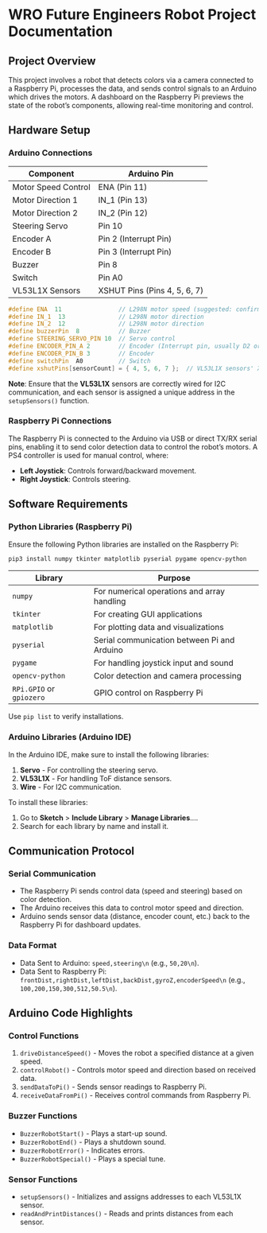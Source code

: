 # WRO Future Engineers Robot Project Documentation

## Project Overview

This project involves a robot that detects colors via a camera connected to a Raspberry Pi, processes the data, and sends control signals to an Arduino which drives the motors. A dashboard on the Raspberry Pi previews the state of the robot’s components, allowing real-time monitoring and control.

## Hardware Setup

### Arduino Connections

| Component           | Arduino Pin |
|---------------------|-------------|
| Motor Speed Control | ENA (Pin 11)|
| Motor Direction 1   | IN_1 (Pin 13) |
| Motor Direction 2   | IN_2 (Pin 12) |
| Steering Servo      | Pin 10 |
| Encoder A           | Pin 2 (Interrupt Pin) |
| Encoder B           | Pin 3 (Interrupt Pin) |
| Buzzer              | Pin 8 |
| Switch              | Pin A0 |
| VL53L1X Sensors     | XSHUT Pins (Pins 4, 5, 6, 7) |

```cpp
#define ENA  11                // L298N motor speed (suggested: confirm the PWM-capable port)
#define IN_1  13               // L298N motor direction
#define IN_2  12               // L298N motor direction
#define buzzerPin  8           // Buzzer
#define STEERING_SERVO_PIN 10  // Servo control
#define ENCODER_PIN_A 2        // Encoder (Interrupt pin, usually D2 or D3 on many Arduino boards)
#define ENCODER_PIN_B 3        // Encoder
#define switchPin  A0          // Switch
#define xshutPins[sensorCount] = { 4, 5, 6, 7 };  // VL53L1X sensors' XSHUT pins
```

**Note**: Ensure that the **VL53L1X** sensors are correctly wired for I2C communication, and each sensor is assigned a unique address in the `setupSensors()` function.

### Raspberry Pi Connections

The Raspberry Pi is connected to the Arduino via USB or direct TX/RX serial pins, enabling it to send color detection data to control the robot’s motors. A PS4 controller is used for manual control, where:

- **Left Joystick**: Controls forward/backward movement.
- **Right Joystick**: Controls steering.

## Software Requirements

### Python Libraries (Raspberry Pi)

Ensure the following Python libraries are installed on the Raspberry Pi:

```bash
pip3 install numpy tkinter matplotlib pyserial pygame opencv-python
```

| Library             | Purpose |
|---------------------|-------------|
| `numpy` | For numerical operations and array handling |
| `tkinter` | For creating GUI applications |
| `matplotlib` | For plotting data and visualizations |
| `pyserial` | Serial communication between Pi and Arduino|
| `pygame` | For handling joystick input and sound |
| `opencv-python`   | Color detection and camera processing |
| `RPi.GPIO` or `gpiozero`   | GPIO control on Raspberry Pi |
	
Use `pip list` to verify installations.

### Arduino Libraries (Arduino IDE)
In the Arduino IDE, make sure to install the following libraries:
1. **Servo** - For controlling the steering servo.
2. **VL53L1X** - For handling ToF distance sensors.
3. **Wire** - For I2C communication.
   
To install these libraries:
1. Go to __Sketch__ > __Include Library__ > __Manage Libraries__….
2. Search for each library by name and install it.

## Communication Protocol
### Serial Communication
- The Raspberry Pi sends control data (speed and steering) based on color detection.
- The Arduino receives this data to control motor speed and direction.
- Arduino sends sensor data (distance, encoder count, etc.) back to the Raspberry Pi for dashboard updates.

### Data Format
- Data Sent to Arduino: `speed,steering\n` (e.g., `50,20\n`).
- Data Sent to Raspberry Pi: `frontDist,rightDist,leftDist,backDist,gyroZ,encoderSpeed\n` (e.g., `100,200,150,300,512,50.5\n`).
  
## Arduino Code Highlights
### Control Functions
1. `driveDistanceSpeed()` - Moves the robot a specified distance at a given speed.
2. `controlRobot()` - Controls motor speed and direction based on received data.
3. `sendDataToPi()` - Sends sensor readings to Raspberry Pi.
4. `receiveDataFromPi()` - Receives control commands from Raspberry Pi.
   
### Buzzer Functions
- `BuzzerRobotStart()` - Plays a start-up sound.
- `BuzzerRobotEnd()` - Plays a shutdown sound.
- `BuzzerRobotError()` - Indicates errors.
- `BuzzerRobotSpecial()` - Plays a special tune.

### Sensor Functions
- `setupSensors()` - Initializes and assigns addresses to each VL53L1X sensor.
- `readAndPrintDistances()` - Reads and prints distances from each sensor.
